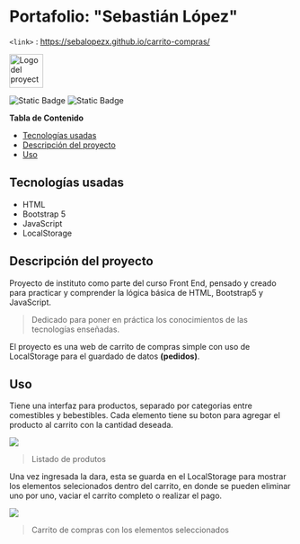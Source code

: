 # Portafolio: "Sebastián López"
`<link>` : <https://sebalopezx.github.io/carrito-compras/>

<img src="https://github.com/sebalopezx/carrito-compras/blob/master/images/logo2.JPG" alt="Logo del proyecto" width="60" height="60">


![Static Badge](https://img.shields.io/badge/Creador-Sebasti%C3%A1n_L%C3%B3pez-%23842ee3) ![Static Badge](https://img.shields.io/badge/Versi%C3%B3n-1.0-%23842ee3)



**Tabla de Contenido**

+ [Tecnologías usadas](#Tecnologías-usadas)
+ [Descripción del proyecto](#Descripción-del-proyecto)
+ [Uso](#Uso)


## Tecnologías usadas

- HTML
- Bootstrap 5
- JavaScript
- LocalStorage


## Descripción del proyecto

Proyecto de instituto como parte del curso Front End, pensado y creado para practicar y comprender la lógica básica de HTML, Bootstrap5 y JavaScript.

> Dedicado para poner en práctica los conocimientos de las tecnologías enseñadas.

El proyecto es una web de carrito de compras simple con uso de LocalStorage para el guardado de datos **(pedidos)**.

## Uso

Tiene una interfaz para productos, separado por categorias entre comestibles y bebestibles. Cada elemento tiene su boton para agregar el producto al carrito con la cantidad deseada.

![](https://github.com/sebalopezx/carrito-compras/blob/master/images/productos.png)
> Listado de produtos

Una vez ingresada la dara, esta se guarda en el LocalStorage para mostrar los elementos selecionados dentro del carrito, en donde se pueden eliminar uno por uno, vaciar el carrito completo o realizar el pago.

![](https://github.com/sebalopezx/carrito-compras/blob/master/images/carrito.png)
> Carrito de compras con los elementos seleccionados
